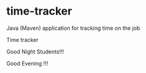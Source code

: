# time-tracker
Java (Maven) application for tracking time on the job

Time tracker

Good Night Students!!!

Good Evening !!!
